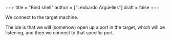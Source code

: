 +++
title = "Bind shell"
author = ["Leobardo Argüelles"]
draft = false
+++

We connect to the target machine.

The ide is that we will (somehow) open up a port in the target, which will be
listening, and then we connect to that specific port.
